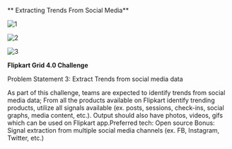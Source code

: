 ** Extracting Trends From Social Media**

![1](https://user-images.githubusercontent.com/76240891/210323111-4603d248-e3f4-4328-8ee0-9977b84950c3.png)


![2](https://user-images.githubusercontent.com/76240891/210322170-28c823d7-456d-4815-a1d3-09a40a65a281.png)

![3](https://user-images.githubusercontent.com/76240891/210322178-91492904-fab5-4fee-bc62-dd376cf5b902.png)


**Flipkart Grid 4.0 Challenge**

Problem Statement 3: Extract Trends from social media data

As part of this challenge, teams are expected to identify trends from social media data; From all the
products available on Flipkart identify trending products, utilize all signals available (ex. posts, sessions,
check-ins, social graphs, media content, etc.). Output should also have photos, videos, gifs which can be
used on Flipkart app.Preferred tech: Open source
Bonus: Signal extraction from multiple social media channels (ex. FB, Instagram, Twitter, etc.)
